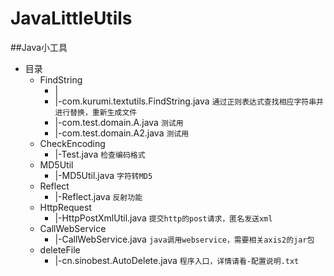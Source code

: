 # JavaLittleUtils
##Java小工具
* 目录
    * FindString 
        * |
        * |-com.kurumi.textutils.FindString.java 	`通过正则表达式查找相应字符串并进行替换，重新生成文件`
        * |-com.test.domain.A.java 					`测试用`
        * |-com.test.domain.A2.java 				`测试用`
    * CheckEncoding
        * |-Test.java 								`检查编码格式`
	* MD5Util
		* |-MD5Util.java 							`字符转MD5`
	* Reflect
		* |-Reflect.java 							`反射功能`
	* HttpRequest
		* |-HttpPostXmlUtil.java 					`提交http的post请求，匿名发送xml`
	* CallWebService
		* |-CallWebService.java 					`java调用webservice，需要相关axis2的jar包`
	* deleteFile
		* |-cn.sinobest.AutoDelete.java 			`程序入口，详情请看-配置说明.txt`	
		